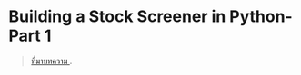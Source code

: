 Building a Stock Screener in Python- Part 1
===

>  [ที่มาบทความ ](https://medium.com/@hr23232323/building-a-stock-screener-for-free-in-python-1d1d334eb76d).
<!--stackedit_data:
eyJoaXN0b3J5IjpbLTUyODM5MzUzXX0=
-->